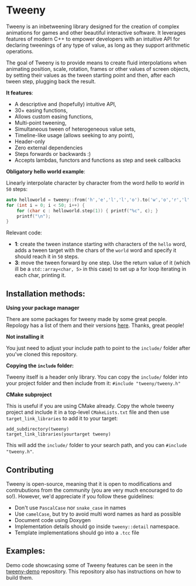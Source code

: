 # Tweeny

Tweeny is an inbetweening library designed for the creation of complex animations for games and other beautiful interactive software. It leverages features of modern C++ to empower developers with an intuitive API for declaring tweenings of any type of value, as long as they support arithmetic operations.

The goal of Tweeny is to provide means to create fluid interpolations when animating position, scale, rotation, frames or other values of screen objects, by setting their values as the tween starting point and then, after each tween step, plugging back the result.

**It features**:

- A descriptive and (hopefully) intuitive API,
- 30+ easing functions,
- Allows custom easing functions,
- Multi-point tweening,
- Simultaneous tween of heterogeneous value sets,
- Timeline-like usage (allows seeking to any point),
- Header-only
- Zero external dependencies
- Steps forwards or backwards :)
- Accepts lambdas, functors and functions as step and seek callbacks

**Obligatory hello world example**:

Linearly interpolate character by character from the word *hello* to *world* in `50` steps:

```cpp
auto helloworld = tweeny::from('h','e','l','l','o').to('w','o','r','l','d').during(50);
for (int i = 0; i < 50; i++) {
    for (char c : helloworld.step(1)) { printf("%c", c); }
    printf("\n");
}
```

Relevant code:

- **1**: create the tween instance starting with characters of the `hello` word, adds a tween target with the chars of the `world` word and specify it should reach it in `50` steps.
- **3**: move the tween forward by one step. Use the return value of it (which ill be a `std::array<char, 5>` in this case) to set up a for loop iterating in each char, printing it.

## Installation methods:

**Using your package manager**

There are some packages for tweeny made by some great people. Repology has a list of them and their versions [here](https://repology.org/metapackage/tweeny/versions). Thanks, great people!

**Not installing it**

You just need to adjust your include path to point to the `include/` folder after you've cloned this repository.

**Copying the `include` folder:**

Tweeny itself is a header only library. You can copy the `include/` folder into your project folder and then include from it: `#include "tweeny/tweeny.h"`

**CMake subproject**

This is useful if you are using CMake already. Copy the whole tweeny project and include it in a top-level `CMakeLists.txt` file and then use `target_link_libraries` to add it to your target:

```
add_subdirectory(tweeny)
target_link_libraries(yourtarget tweeny)
```
This will add the `include/` folder to your search path, and you can `#include "tweeny.h"`.

## Contributing

Tweeny is open-source, meaning that it is open to modifications and contrubutions from the community (you are very much encouraged to do so!). However, we'd appreciate if you follow these guidelines:

- Don't use `PascalCase` nor `snake_case` in names
- Use `camelCase`, but try to avoid multi word names as hard as possible
- Document code using Doxygen
- Implementation details should go inside `tweeny::detail` namespace.
- Template implementations should go into a `.tcc` file

## Examples:

Demo code showcasing some of Tweeny features can be seen in the [tweeny-demo](https://github.com/mobius3/tweeny-demos) repository. This repository also has instructions on how to build them.
